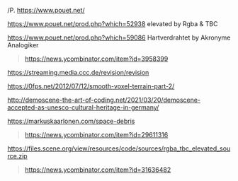 /P.
https://www.pouet.net/

https://www.pouet.net/prod.php?which=52938 elevated by Rgba & TBC

https://www.pouet.net/prod.php?which=59086 Hartverdrahtet by Akronyme Analogiker
> https://news.ycombinator.com/item?id=3958399

https://streaming.media.ccc.de/revision/revision

https://0fps.net/2012/07/12/smooth-voxel-terrain-part-2/

http://demoscene-the-art-of-coding.net/2021/03/20/demoscene-accepted-as-unesco-cultural-heritage-in-germany/

https://markuskaarlonen.com/space-debris
> https://news.ycombinator.com/item?id=29611316

https://files.scene.org/view/resources/code/sources/rgba_tbc_elevated_source.zip
> https://news.ycombinator.com/item?id=31636482